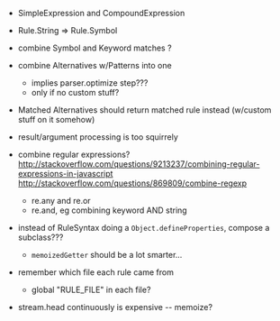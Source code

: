 - SimpleExpression and CompoundExpression

- Rule.String => Rule.Symbol
- combine Symbol and Keyword matches ?

- combine Alternatives w/Patterns into one
	- implies parser.optimize step???
	- only if no custom stuff?


- Matched Alternatives should return matched rule instead (w/custom stuff on it somehow)

- result/argument processing is too squirrely


- combine regular expressions?
	http://stackoverflow.com/questions/9213237/combining-regular-expressions-in-javascript
	http://stackoverflow.com/questions/869809/combine-regexp

	- re.any and re.or
	- re.and, eg    combining keyword AND string



- instead of RuleSyntax doing a `Object.defineProperties`, compose a subclass???
	- `memoizedGetter` should be a lot smarter...

- remember which file each rule came from
	- global "RULE_FILE" in each file?


- stream.head continuously is expensive -- memoize?
